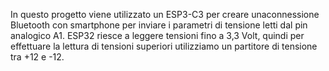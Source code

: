 In questo progetto viene utilizzato un ESP3-C3 per creare unaconnessione Bluetooth con smartphone per inviare i parametri di tensione letti dal pin analogico A1. 
ESP32 riesce a leggere tensioni fino a 3,3 Volt, quindi per effettuare la lettura di tensioni superiori utilizziamo un partitore di tensione tra +12 e -12.
